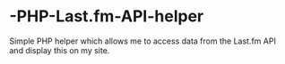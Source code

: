 # -PHP-Last.fm-API-helper
Simple PHP helper which allows me to access data from the Last.fm API and display this on my site.
